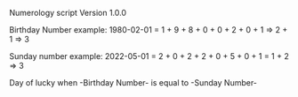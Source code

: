Numerology script
Version 1.0.0

Birthday Number example:  1980-02-01 = 1 + 9 + 8 + 0 + 0 + 2 + 0 + 1 => 2 + 1 => 3

Sunday number example: 2022-05-01 = 2 + 0 + 2 + 2 + 0 + 5 + 0 + 1 = 1 + 2 => 3

Day of lucky when -Birthday Number- is equal to -Sunday Number-


